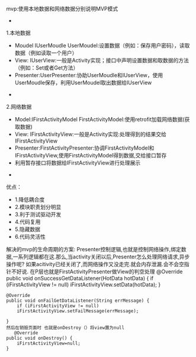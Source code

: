 
mvp:使用本地数据和网络数据分别说明MVP模式
 * <p>
 1.本地数据
 * Moudel IUserMoudle UserMoudel:设置数据（例如：保存用户密码），读取数据（例如读取一个用户）
 * View: IUserView:一般是Activity实现；接口中声明设置数据和取数据的方法（例如：Set或者Get方法）
 * Presenter:UserPresenter:协助UserMoudle和IUserView，使用UserMoudle保存，利用UserMoudel取出数据给IUserView
 * <p>
 2.网络数据
 * Model:IFirstActivityModel FirstActivityModel:使用retrofit加载网络数据(获取数据)
 * View: IFirstActivityView:一般是Activity实现:处理得到的结果交给IFirstActivityView
 * Presenter:FirstActivityPresenter:协调FirstActivityModel和IFirstActivityView,使用FirstActivityModel得到数据,交给接口暂存
 * 利用暂存接口将数据给IFirstActivityView进行处理展示
 * <p>
   
  优点：
 * 1.降低耦合度
 * 2.模块职责划分明显
 * 3.利于测试驱动开发
 * 4.代码复用
 * 5.隐藏数据
 * 6.代码灵活性
   
  解决的mvp的生命周期的方案:
  Presenter控制逻辑,也就是控制网络操作,绑定数据,一系列逻辑都在这.那么,当activity关闭以后,Presenter怎么处理网络请求,异步操作呢?
  如果acitivity已经关闭了,而网络操作又没走完.就会内存泄漏.会不会空指针不好说.
  在P层也就是FirstActivityPresenter做View的判空处理
   @Override
    public void onSuccessGetDataListener(HotData hotData) {
        if (iFirstActivityView != null)
            iFirstActivityView.setData(hotData);
    }

    @Override
    public void onFailGetDataListener(String errMessage) {
        if (iFirstActivityView != null)
        iFirstActivityView.setFailMessage(errMessage);

    }
    然后在销毁页面时 也就是onDestroy（）将view置为null
       @Override
    public void onDestroy() {
        iFirstActivityView=null;
    }

